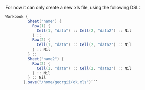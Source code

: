 For now it can only create a new xls file, using the following DSL:

```scala
Workbook {
          Sheet("name") {
            Row(1) {
              Cell(1, "data") :: Cell(2, "data2") :: Nil
            } ::
            Row(2) {
              Cell(1, "data") :: Cell(2, "data2") :: Nil
            } :: Nil
          } ::
          Sheet("name2") {
            Row(2) {
              Cell(1, "data") :: Cell(2, "data2") :: Nil
            } :: Nil
          } :: Nil
        }.save("/home/georgii/ok.xls")```